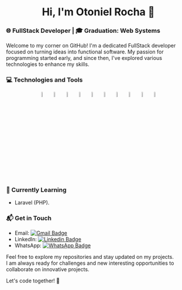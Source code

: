 <strong><h1 align="center">Hi, I'm Otoniel Rocha 👋</h1></strong>

<h3>🌐 FullStack Developer | 🎓 Graduation: Web Systems</h3>

Welcome to my corner on GitHub! I'm a dedicated FullStack developer focused on turning ideas into functional software. My passion for programming started early, and since then, I've explored various technologies to enhance my skills.

<h3>💻 Technologies and Tools</h3>

<p align="center">
<img src="https://cdn.jsdelivr.net/gh/devicons/devicon@latest/icons/php/php-original.svg" width="6%" align="center" />
<img src="https://cdn.jsdelivr.net/gh/devicons/devicon@latest/icons/laravel/laravel-original.svg" width="6%" align="center"/>
<img src="https://cdn.jsdelivr.net/gh/devicons/devicon/icons/java/java-original.svg" width="6%" align="center"/>
<img src="https://cdn.jsdelivr.net/gh/devicons/devicon/icons/spring/spring-original.svg" width="6%" align="center"/>
<img src="https://cdn.jsdelivr.net/gh/devicons/devicon/icons/html5/html5-original.svg" width="6%" align="center"/>
<img src="https://cdn.jsdelivr.net/gh/devicons/devicon/icons/css3/css3-original.svg" width="6%" align="center"/>
<img src="https://cdn.jsdelivr.net/gh/devicons/devicon/icons/javascript/javascript-original.svg"  width="6%" align="center"/>
<img src="https://cdn.jsdelivr.net/gh/devicons/devicon/icons/python/python-original.svg" width="6%" align="center"/>
<img src="https://cdn.jsdelivr.net/gh/devicons/devicon/icons/mysql/mysql-original.svg" width="6%" align="center"/>
<img src="https://cdn.jsdelivr.net/gh/devicons/devicon/icons/postgresql/postgresql-original.svg" width="6%" align="center"/>
</p>

<h3>🌱 Currently Learning</h3>

- Laravel (PHP).

<h3>📬 Get in Touch</h3>

- Email: [![Gmail Badge](https://img.shields.io/badge/Gmail-D14836?style=for-the-badge&logo=gmail&logoColor=white&link=mailto:oton.rocha84@gmail.com)](mailto:oton.rocha84@gmail.com)
- LinkedIn: [![Linkedin Badge](https://img.shields.io/badge/LinkedIn-0077B5?style=for-the-badge&logo=linkedin&logoColor=white&link=https://www.linkedin.com/in/otoniel-rocha-51379b228/)](https://www.linkedin.com/in/otoniel-rocha-51379b228/)
- WhatsApp: [![WhatsApp Badge](https://img.shields.io/badge/WhatsApp-25D366?style=for-the-badge&logo=whatsapp&logoColor=white&link=https://wa.me/5519981474081)](https://wa.me/5519981474081)

Feel free to explore my repositories and stay updated on my projects.
<br>I am always ready for challenges and new interesting opportunities to collaborate on innovative projects.

Let's code together! 🚀



